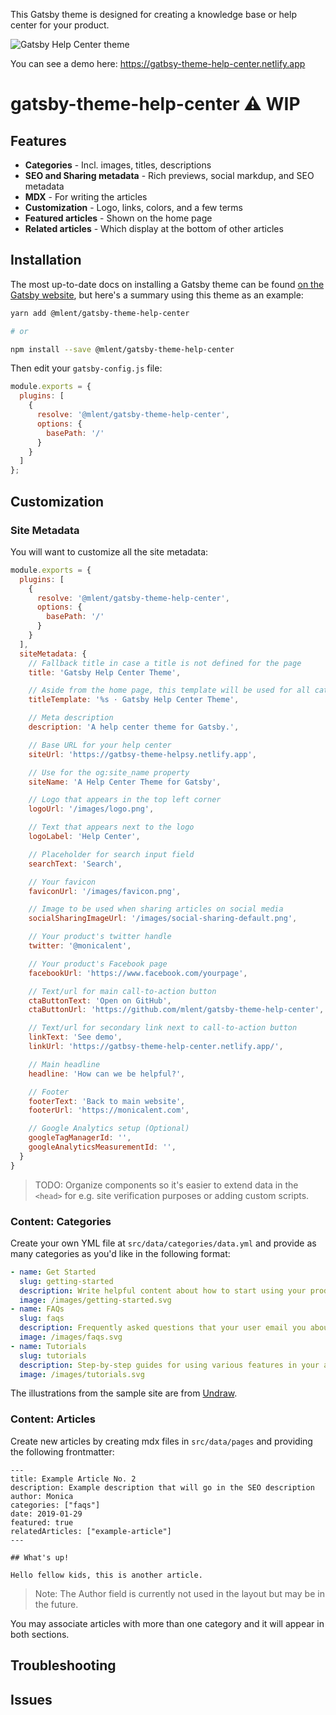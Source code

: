 This Gatsby theme is designed for creating a knowledge base or help center for your product.

![Gatsby Help Center theme](https://gatbsy-theme-help-center.netlify.app/images/social-sharing-preview.png)

You can see a demo here: https://gatbsy-theme-help-center.netlify.app

# gatsby-theme-help-center :warning: WIP

## Features

- **Categories** - Incl. images, titles, descriptions
- **SEO and Sharing metadata** - Rich previews, social markdup, and SEO metadata
- **MDX** - For writing the articles
- **Customization** - Logo, links, colors, and a few terms
- **Featured articles** - Shown on the home page
- **Related articles** - Which display at the bottom of other articles

## Installation

The most up-to-date docs on installing a Gatsby theme can be found [on the Gatsby website](https://www.gatsbyjs.org/docs/themes/using-a-gatsby-theme/),
but here's a summary using this theme as an example:

```bash
yarn add @mlent/gatsby-theme-help-center

# or

npm install --save @mlent/gatsby-theme-help-center
```

Then edit your `gatsby-config.js` file:

```javascript
module.exports = {
  plugins: [
    {
      resolve: '@mlent/gatsby-theme-help-center',
      options: {
        basePath: '/'
      }
    }
  ]
};
```

## Customization

### Site Metadata

You will want to customize all the site metadata:

```javascript
module.exports = {
  plugins: [
    {
      resolve: '@mlent/gatsby-theme-help-center',
      options: {
        basePath: '/'
      }
    }
  ],
  siteMetadata: {
    // Fallback title in case a title is not defined for the page
    title: 'Gatsby Help Center Theme',

    // Aside from the home page, this template will be used for all category/article pages
    titleTemplate: '%s · Gatsby Help Center Theme',

    // Meta description
    description: 'A help center theme for Gatsby.',

    // Base URL for your help center
    siteUrl: 'https://gatbsy-theme-helpsy.netlify.app',

    // Use for the og:site_name property
    siteName: 'A Help Center Theme for Gatsby',

    // Logo that appears in the top left corner
    logoUrl: '/images/logo.png',

    // Text that appears next to the logo
    logoLabel: 'Help Center',

    // Placeholder for search input field
    searchText: 'Search',

    // Your favicon 
    faviconUrl: '/images/favicon.png',

    // Image to be used when sharing articles on social media
    socialSharingImageUrl: '/images/social-sharing-default.png',

    // Your product's twitter handle
    twitter: '@monicalent',

    // Your product's Facebook page
    facebookUrl: 'https://www.facebook.com/yourpage',

    // Text/url for main call-to-action button
    ctaButtonText: 'Open on GitHub',
    ctaButtonUrl: 'https://github.com/mlent/gatsby-theme-help-center',

    // Text/url for secondary link next to call-to-action button
    linkText: 'See demo',
    linkUrl: 'https://gatbsy-theme-help-center.netlify.app/',

    // Main headline
    headline: 'How can we be helpful?',

    // Footer
    footerText: 'Back to main website',
    footerUrl: 'https://monicalent.com',

    // Google Analytics setup (Optional)
    googleTagManagerId: '',
    googleAnalyticsMeasurementId: '',
  }
}
```

> TODO: Organize components so it's easier to extend data in the `<head>` for e.g.
> site verification purposes or adding custom scripts.

### Content: Categories

Create your own YML file at `src/data/categories/data.yml` and provide as many categories
as you'd like in the following format:

```yml
- name: Get Started
  slug: getting-started
  description: Write helpful content about how to start using your product.
  image: /images/getting-started.svg
- name: FAQs
  slug: faqs
  description: Frequently asked questions that your user email you about.
  image: /images/faqs.svg
- name: Tutorials
  slug: tutorials
  description: Step-by-step guides for using various features in your app.
  image: /images/tutorials.svg
```

The illustrations from the sample site are from [Undraw](https://undraw.co/illustrations).

### Content: Articles

Create new articles by creating mdx files in `src/data/pages` and providing the following frontmatter:

```
---
title: Example Article No. 2
description: Example description that will go in the SEO description
author: Monica
categories: ["faqs"]
date: 2019-01-29
featured: true
relatedArticles: ["example-article"]
---

## What's up!

Hello fellow kids, this is another article.
```

> Note: The Author field is currently not used in the layout but may be in the future.

You may associate articles with more than one category and it will appear in both sections.

## Troubleshooting

## Issues
